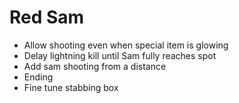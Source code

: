 # Red Sam

- Allow shooting even when special item is glowing
- Delay lightning kill until Sam fully reaches spot
- Add sam shooting from a distance
- Ending
- Fine tune stabbing box
